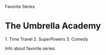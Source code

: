 <!DOCTYPE html>
<html>
<head>
    Favorite Series
</head>
<body>
  <h1>The Umbrella Academy</h1>
  1. Time Travel
  2. SuperPowers
  3. Comedy
    <p>Info about favorite series.</p>
</body>
</html>
